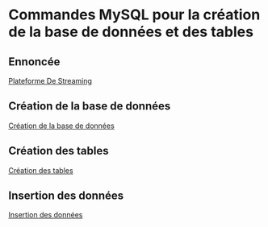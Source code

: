 # Commandes MySQL pour la création de la base de données et des tables

## Ennoncée

[Plateforme De Streaming](./Documents/Plateforme_De_Streaming.pdf)

## Création de la base de données

[Création de la base de données](./Documents/create_database.md)

## Création des tables

[Création des tables](./Documents/create_tables.md)

## Insertion des données

[Insertion des données](./Documents/insert_data.md)
